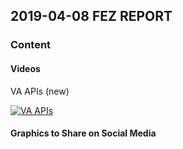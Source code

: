 ## 2019-04-08 FEZ REPORT

### Content

#### Videos

VA APIs (new)

[![VA APIs](http://img.youtube.com/vi/lDFmwYrosiA/0.jpg)](https://www.youtube.com/watch?v=lDFmwYrosiA?rel=0&amp;showinfo=0)

#### Graphics to Share on Social Media
